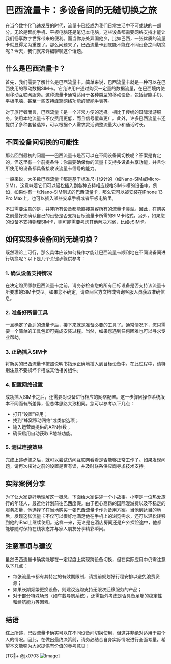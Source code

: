 # 巴西流量卡：多设备间的无缝切换之旅

在当今数字化飞速发展的时代，流量卡已经成为我们日常生活中不可或缺的一部分。无论是智能手机、平板电脑还是笔记本电脑，这些设备都需要网络支持才能让我们畅享数字世界带来的便利。而当你身处异国他乡，比如巴西，一张优质的流量卡就显得尤为重要了。那么问题来了，巴西流量卡到底能不能在不同设备之间切换呢？今天，我们就来详细聊聊这个话题。

## 什么是巴西流量卡？

首先，我们需要了解什么是巴西流量卡。简单来说，巴西流量卡就是一种可以在巴西使用的移动数据SIM卡。它允许用户通过购买一定量的数据流量，在巴西境内使用移动互联网服务。这种流量卡通常适用于各种类型的移动设备，包括智能手机、平板电脑、甚至一些支持蜂窝网络功能的智能手表等。

对于旅行者而言，巴西流量卡是一个非常方便的选择。相比于传统的国际漫游服务，使用本地流量卡不仅费用更低，而且信号覆盖更广。此外，许多巴西流量卡还提供了多种套餐选择，可以根据个人需求灵活调整流量大小和通话时长。

## 不同设备间切换的可能性

那么回到最初的问题——巴西流量卡是否可以在不同设备间切换呢？答案是肯定的，但这里有一个前提条件：你需要确保你的流量卡支持多设备共享功能，并且你所使用的设备都具备接收该流量卡信号的能力。

一般来说，大多数巴西流量卡都是基于标准尺寸设计的（如Nano-SIM或Micro-SIM），这意味着它们可以轻松插入到各种支持相应规格SIM卡槽的设备中。例如，如果你有一张Nano-SIM制式的巴西流量卡，那么它可以被安装在iPhone 13 Pro Max上，也可以插入某些安卓手机或者平板电脑里。

不过需要注意的是，并非所有设备都能直接兼容所有的流量卡类型。因此，在购买之前最好先确认自己的设备是否支持目标流量卡所需的SIM卡格式。另外，如果您的设备不支持物理SIM卡，则可能需要考虑其他解决方案，比如eSIM卡。

## 如何实现多设备间的无缝切换？

既然理论上可行，那么具体应该如何操作才能让巴西流量卡顺利地在不同设备间进行切换呢？以下是几个关键步骤供参考：

### 1. 确认设备支持情况
在决定购买哪款巴西流量卡之前，请务必检查您的所有目标设备是否支持该流量卡所要求的SIM卡类型。如果您不确定，请查阅官方文档或咨询客服人员获取准确信息。

### 2. 准备好所需工具
一旦确定了合适的流量卡后，接下来就是准备必要的工具了。通常情况下，您只需要一个简单的工具包即可完成安装过程。当然，如果您遇到任何困难也可以寻求专业帮助。

### 3. 正确插入SIM卡
将新买的巴西流量卡按照说明书指示正确地插入到目标设备中。在此过程中，请特别注意不要损坏卡槽或其他相关组件。

### 4. 配置网络设置
成功插入SIM卡之后，还需要对设备进行相应的网络配置。这一步骤因操作系统版本不同而有所差异，但总体思路大致相同。您可以参考以下几点：
   - 打开“设置”应用；
   - 找到“蜂窝移动网络”或类似选项；
   - 输入运营商提供的APN参数；
   - 确保启用自动获取IP地址功能。

### 5. 测试连接效果
完成上述步骤之后，就可以尝试访问互联网看看是否能够正常工作了。如果发现问题，请再次核对之前的设置是否有误，并及时联系供应商寻求技术支持。

## 实际案例分享

为了让大家更好地理解这一概念，下面给大家讲述一个小故事。小李是一位热爱旅行的年轻人，最近他计划前往巴西度假。由于担心高昂的国际漫游费以及不稳定的服务质量，他选择了在当地购买一张巴西流量卡作为备用方案。当他到达目的地后，发现这张流量卡不仅可以很好地满足他在手机上的浏览需求，还可以轻松转移到他的iPad上继续使用。这样一来，无论是在酒店房间还是户外探险途中，他都能够随时保持在线状态并与家人朋友分享精彩瞬间。

## 注意事项与建议

虽然巴西流量卡确实能够在一定程度上实现跨设备切换，但在实际应用中仍需注意以下几点：
   - 每张流量卡都有其特定的有效期限制，请提前规划好行程安排以避免浪费资源；
   - 如果长期频繁更换设备，则建议选购支持无限次迁移服务的产品；
   - 对于部分特殊场景（如车载导航系统），还需额外考虑是否具备足够的稳定性和续航能力等因素。

## 结语

综上所述，巴西流量卡确实可以在不同设备间切换使用，但这并非绝对适用于每个人的情况。因此，在做出最终决策前，请务必结合自身实际情况进行全面考量。希望本文能够为大家提供有价值的参考意见！

[TG💪+ @jx0703 ![Image](https://github.com/user-attachments/assets/dbca1d08-cadb-493c-b0ec-ad6f7a83f270)]